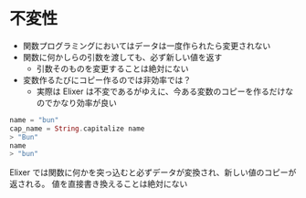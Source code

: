 # 不変性

- 関数プログラミングにおいてはデータは一度作られたら変更されない
- 関数に何かしらの引数を渡しても、必ず新しい値を返す
  - 引数そのものを変更することは絶対にない
- 変数作るたびにコピー作るのでは非効率では？
  - 実際は Elixer は不変であるがゆえに、今ある変数のコピーを作るだけなのでかなり効率が良い

```ex
name = "bun"
cap_name = String.capitalize name
> "Bun"
name
> "bun"
```

Elixer では関数に何かを突っ込むと必ずデータが変換され、新しい値のコピーが返される。
値を直接書き換えることは絶対にない
